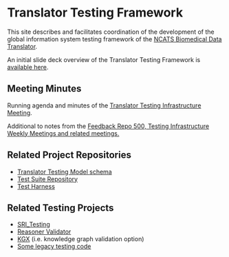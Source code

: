 # Translator Testing Framework

This site describes and facilitates coordination of the development of the global information system testing framework of the [NCATS Biomedical Data Translator](https://ncats.nih.gov/translator).

An initial slide deck overview of the Translator Testing Framework is [available here](https://docs.google.com/presentation/d/1JfvsNN4-zNSt0U9Sj8r9QXmIqaPQxWvimqdnj3i-5YM/edit#slide=id.p2).

## Meeting Minutes

Running agenda and minutes of the [Translator Testing Infrastructure Meeting](https://docs.google.com/document/d/1TLYUsb19bpA5BuFfUq6RzfHG2J6JvYfaFYvcmtw2Epc/edit#heading=h.74quxijqjwj7).

Additional to notes from the [Feedback Repo 500, Testing Infrastructure Weekly Meetings and related meetings.](meetings)

## Related Project Repositories

- [Translator Testing Model schema](https://github.com/TranslatorSRI/TranslatorTestingModel)
- [Test Suite Repository](https://github.com/NCATSTranslator/Tests)
- [Test Harness](https://github.com/TranslatorSRI/TestHarness)

## Related Testing Projects
- [SRI_Testing](https://github.com/TranslatorSRI/SRI_testing)
- [Reasoner Validator](https://github.com/NCATSTranslator/reasoner-validator)
- [KGX](https://github.com/biolink/kgx) (i.e. knowledge graph validation option)
- [Some legacy testing code](https://github.com/NCATSTranslator/testing)
